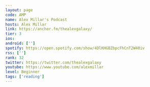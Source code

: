 ```yaml
---
layout: page
code: AMP
name: Alex Millar's Podcast
hosts: Alex Millar
link: https://anchor.fm/thealexgalaxy/
tier: 3
ios: 
android: ['']
spotify: https://open.spotify.com/show/4DlKHGBZbpcFhCnT2W40iv
rss: ['']
rank: 32
twitter: https://twitter.com/thealexgalaxy
youtube: https://www.youtube.com/alexmillar
level: Beginner
tags: ['reading']
---
```

